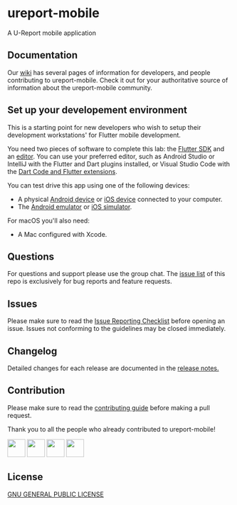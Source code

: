 # ureport-mobile

A U-Report mobile application

## Documentation

Our [wiki](https://github.com/unicef/ureport-mobile/wiki) has several pages of information for developers, and people contributing to ureport-mobile. Check it out for your authoritative source of information about the ureport-mobile community.

## Set up your developement environment

This is a starting point for new developers who wish to setup their development workstations' for Flutter mobile development.

You need two pieces of software to complete this lab: the [Flutter SDK](https://flutter.dev/docs/get-started/install) and an [editor](https://flutter.dev/docs/get-started/install). You can use your preferred editor, such as Android Studio or IntelliJ with the Flutter and Dart plugins installed, or Visual Studio Code with the [Dart Code and Flutter extensions](https://marketplace.visualstudio.com/items?itemName=Dart-Code.dart-code).

You can test drive this app using one of the following devices:
- A physical [Android device](https://flutter.dev/docs/get-started/install/macos#set-up-your-android-device) or [iOS device](https://flutter.dev/docs/get-started/install/macos#deploy-to-ios-devices) connected to your computer.
- The [Android emulator](https://flutter.dev/docs/get-started/install/macos#set-up-the-android-emulator) or [iOS simulator](https://flutter.dev/docs/get-started/install/macos#set-up-the-ios-simulator).

For macOS you'll also need:
- A Mac configured with Xcode.


## Questions

For questions and support please use the group chat. The [issue list](https://github.com/unicef/ureport-mobile/issues) of this repo is exclusively for bug reports and feature requests.

## Issues

Please make sure to read the [Issue Reporting Checklist](https://github.com/unicef/ureport-mobile/blob/master/CONTRIBUTING.md) before opening an issue. Issues not conforming to the guidelines may be closed immediately.

## Changelog

Detailed changes for each release are documented in the [release notes.](https://github.com/unicef/ureport-mobile/releases)

## Contribution

Please make sure to read the [contributing guide](https://github.com/unicef/ureport-mobile/blob/master/CONTRIBUTING.md) before making a pull request. 

Thank you to all the people who already contributed to ureport-mobile!

<a href="https://github.com/bppanwar"><img src="https://avatars1.githubusercontent.com/u/6149957?v=4" width=40></a>
<a href="https://github.com/nathanbaleeta"><img src="https://avatars2.githubusercontent.com/u/8824104?v=4" width=40></a>
<a href="https://github.com/alee8599"><img src="https://avatars2.githubusercontent.com/u/32917335?v=4" width=40></a>
<a href="https://github.com/ericcbear"><img src="https://avatars3.githubusercontent.com/u/40226107?v=4" width=40></a>
            
## License
[GNU GENERAL PUBLIC LICENSE](https://github.com/nathanbaleeta/ureport-mobile/blob/develop/LICENSE)
